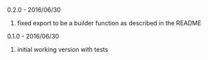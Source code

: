 
0.2.0 - 2016/06/30

1. fixed export to be a builder function as described in the README

0.1.0 - 2016/06/30

1. initial working version with tests
